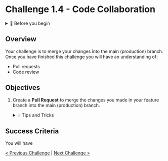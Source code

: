 # Challenge 1.4 - Code Collaboration

<details>
<summary>🧰 Before you begin</summary>

* Check out the detailed setup guide [here](/Setup/readme.md)
* Every challenge is dependent on the previous challenges, make sure you work through them in order
* Don't leave your team mates behind! See if anyone else needs a hand before you start a new challenge
</details>

## Overview

Your challenge is to merge your changes into the main (production) branch. Once you have finished this challenge you will have an understanding of:
* Pull requests
* Code review

## Objectives

1. Create a **Pull Request** to merge the changes you made in your feature branch into the main (production) branch.

    <details>
    <summary>💡 Tips and Tricks</summary>

     * <a href="https://docs.microsoft.com/azure/devops/repos/git/pull-requests?view=azure-devops&tabs=browser#create-a-pull-request">Create a Pull Request</a> documentation
    </details>



## Success Criteria

You will have <TODO>

[< Previous Challenge](../1.3/readme.md) | [Next Challenge >](../1.5/readme.md)
